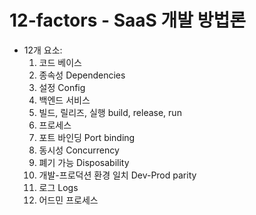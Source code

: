 # 12-factors - SaaS 개발 방법론

* 12개 요소:
  1. 코드 베이스
  2. 종속성 Dependencies
  3. 설정 Config
  4. 백엔드 서비스
  5. 빌드, 릴리즈, 실행 build, release, run
  6. 프로세스
  7. 포트 바인딩 Port binding
  8. 동시성 Concurrency
  9. 폐기 가능 Disposability
  10. 개발-프로덕션 환경 일치 Dev-Prod parity
  11. 로그 Logs
  12. 어드민 프로세스
